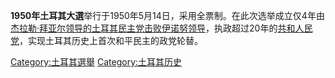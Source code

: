 **1950年土耳其大選**举行于1950年5月14日，采用全票制。在此次选举成立仅4年由[杰拉勒·拜亚尔领导的土耳其](https://zh.wikipedia.org/wiki/杰拉勒·拜亚尔 "wikilink")[民主党击败](https://zh.wikipedia.org/wiki/民主党_\(1946年—1961年,土耳其\) "wikilink")[伊诺努领导](https://zh.wikipedia.org/wiki/伊诺努 "wikilink")，执政超过20年的[共和人民党](https://zh.wikipedia.org/wiki/共和人民党 "wikilink")，实现土耳其历史上首次和平民主的政党轮替。

[Category:土耳其選舉](https://zh.wikipedia.org/wiki/Category:土耳其選舉 "wikilink") [Category:土耳其历史](https://zh.wikipedia.org/wiki/Category:土耳其历史 "wikilink")